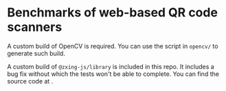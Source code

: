 Benchmarks of web-based QR code scanners
===

A custom build of OpenCV is required. You can use the script in `opencv/` to generate such build.

A custom build of `@zxing-js/library` is included in this repo. It includes a bug fix without which the tests won't be able to complete. You can find the source code at [](https://github.com/monyxie/zxing-js-library).

